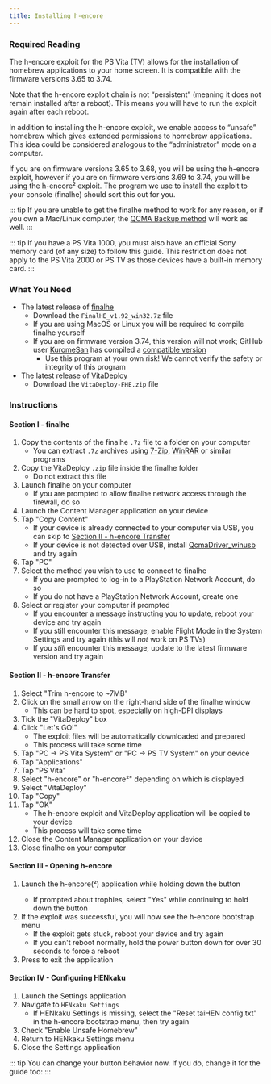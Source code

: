```yaml
---
title: Installing h-encore
---
```


### Required Reading

The h-encore exploit for the PS Vita (TV) allows for the installation of homebrew applications to your home screen. It is compatible with the firmware versions 3.65 to 3.74.

Note that the h-encore exploit chain is not “persistent” (meaning it does not remain installed after a reboot). This means you will have to run the exploit again after each reboot.

In addition to installing the h-encore exploit, we enable access to “unsafe” homebrew which gives extended permissions to homebrew applications. This idea could be considered analogous to the “administrator” mode on a computer.

If you are on firmware versions 3.65 to 3.68, you will be using the h-encore exploit, however if you are on firmware versions 3.69 to 3.74, you will be using the h-encore² exploit. The program we use to install the exploit to your console (finalhe) should sort this out for you.

::: tip
If you are unable to get the finalhe method to work for any reason, or if you own a Mac/Linux computer, the [QCMA Backup method](installing-h-encore-(qcma).md) will work as well.
:::

::: tip
If you have a PS Vita 1000, you must also have an official Sony memory card (of any size) to follow this guide. This restriction does not apply to the PS Vita 2000 or PS TV as those devices have a built-in memory card.
:::

### What You Need

* The latest release of [finalhe](https://github.com/soarqin/finalhe/releases/latest)
  - Download the `FinalHE_v1.92_win32.7z` file
  - If you are using MacOS or Linux you will be required to compile finalhe yourself
  - If you are on firmware version 3.74, this version will not work; GitHub user [KuromeSan](https://github.com/KuromeSan) has compiled a [compatible version](https://github.com/soarqin/finalhe/pull/125#issuecomment-1122472822)
    - Use this program at your own risk! We cannot verify the safety or integrity of this program
* The latest release of [VitaDeploy](https://github.com/SKGleba/VitaDeploy/releases/latest)
  - Download the `VitaDeploy-FHE.zip` file

### Instructions

#### Section I - finalhe

1. Copy the contents of the finalhe `.7z` file to a folder on your computer
    + You can extract `.7z` archives using [7-Zip](https://www.7-zip.org), [WinRAR](https://www.win-rar.com) or similar programs
1. Copy the VitaDeploy `.zip` file inside the finalhe folder
    + Do not extract this file
1. Launch finalhe on your computer
    + If you are prompted to allow finalhe network access through the firewall, do so
1. Launch the Content Manager application on your device
1. Tap "Copy Content"
    + If your device is already connected to your computer via USB, you can skip to [Section II - h-encore Transfer](#section-ii-h-encore-transfer)
    + If your device is not detected over USB, install [QcmaDriver_winusb](https://github.com/soarqin/finalhe/releases/download/v1.91/QcmaDriver_winusb.exe) and try again
1. Tap "PC"
1. Select the method you wish to use to connect to finalhe
    + If you are prompted to log-in to a PlayStation Network Account, do so
    + If you do not have a PlayStation Network Account, create one
1. Select or register your computer if prompted
    + If you encounter a message instructing you to update, reboot your device and try again
    + If you still encounter this message, enable Flight Mode in the System Settings and try again (this will *not* work on PS TVs)
    + If you *still* encounter this message, update to the latest firmware version and try again

#### Section II - h-encore Transfer

1. Select "Trim h-encore to ~7MB"
1. Click on the small arrow on the right-hand side of the finalhe window
    + This can be hard to spot, especially on high-DPI displays
1. Tick the "VitaDeploy" box
1. Click "Let's GO!"
    + The exploit files will be automatically downloaded and prepared
    + This process will take some time
1. Tap "PC -> PS Vita System" or "PC -> PS TV System" on your device
1. Tap "Applications"
1. Tap "PS Vita"
1. Select "h-encore" or "h-encore²" depending on which is displayed
1. Select "VitaDeploy"
1. Tap "Copy"
1. Tap "OK"
    + The h-encore exploit and VitaDeploy application will be copied to your device
    + This process will take some time
1. Close the Content Manager application on your device
1. Close finalhe on your computer

#### Section III - Opening h-encore

1. Launch the h-encore(²) application while holding down the <Btn btn="r" /> button
    + If prompted about trophies, select "Yes" while continuing to hold down the <Btn btn="r" /> button
1. If the exploit was successful, you will now see the h-encore bootstrap menu
    + If the exploit gets stuck, reboot your device and try again
    + If you can't reboot normally, hold the power button down for over 30 seconds to force a reboot
1. Press <Btn btn="confirm" /> to exit the application

#### Section IV - Configuring HENkaku

1. Launch the Settings application
1. Navigate to `HENkaku Settings`
    + If HENkaku Settings is missing, select the "Reset taiHEN config.txt" in the h-encore bootstrap menu, then try again
1. Check "Enable Unsafe Homebrew"
1. Return to HENkaku Settings menu
1. Close the Settings application

::: tip
You can change your <Btn btn="circle" /> button behavior now. If you do, change it for the guide too: <BtnToggler />
:::
